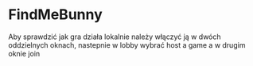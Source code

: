 # FindMeBunny

Aby sprawdzić jak gra działa lokalnie należy włączyć ją w dwóch oddzielnych oknach,
nastepnie w lobby wybrać host a game a w drugim oknie join 
